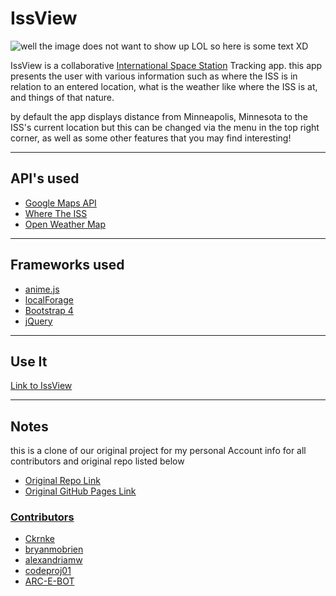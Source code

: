 # IssView

![well the image does not want to show up LOL so here is some text XD](https://i.imgur.com/eNv2zaA.jpg)


IssView is a collaborative [International Space Station](https://en.wikipedia.org/wiki/International_Space_Station) Tracking app. this app presents the user with various information such as where the ISS is in relation to an entered location, what is the weather like where the ISS is at, and things of that nature. 

by default the app displays distance from Minneapolis, Minnesota to the ISS's current location but this can be changed via the menu in the top right corner, as well as some other features that you may find interesting!
___
## API's used 
- [Google Maps API](https://developers.google.com/maps/documentation/javascript/tutorial)
- [Where The ISS](https://api.wheretheiss.at/v1/satellites/25544)
- [Open Weather Map](https://api.openweathermap.org)

___
## Frameworks used 
- [anime.js](https://animejs.com/)
- [localForage](https://localforage.github.io/localForage/)
- [Bootstrap 4](https://getbootstrap.com/)
- [jQuery](https://jquery.com/)
___
## Use It
[Link to IssView](https://arc-e-bot.github.io/ISSView/)
___
## Notes
this is a clone of our original project for my personal Account info for all contributors and original repo listed below
- <span style="text-decoration:underline">[Original Repo Link](https://github.com/alexandriamw/Bulbasaur)</span>
- <span style="text-decoration:underline">[Original GitHub Pages Link](https://alexandriamw.github.io/Bulbasaur/)</span>


### <span style="text-decoration:underline">Contributors</span>
- [Ckrnke](https://github.com/Ckrnke)
- [bryanmobrien](https://github.com/bryanmobrien)
- [alexandriamw](https://github.com/alexandriamw)
- [codeproj01](https://github.com/codeproj01)
- [ARC-E-BOT](https://github.com/ARC-E-BOT)
